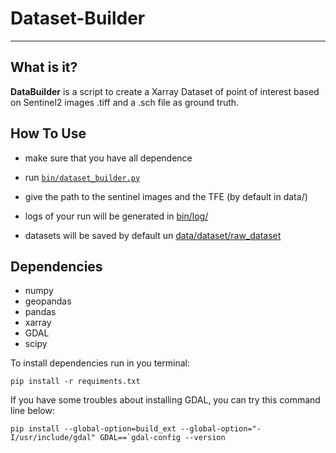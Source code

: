 # Dataset-Builder


***


## What is it?

**DataBuilder** is a script to create a Xarray Dataset of point of interest 
based on Sentinel2 images .tiff and a .sch file as ground truth.


## How To Use

  - make sure that you have all dependence
  - run [`bin/dataset_builder.py`](../bin)
  - give the path to the sentinel images and the TFE (by default in data/)


  - logs of your run will be generated in [bin/log/](../bin/log)
  - datasets will be saved by default un [data/dataset/raw_dataset](../data/dataset/raw_dataset)


## Dependencies

  - numpy
  - geopandas
  - pandas
  - xarray
  - GDAL
  - scipy

To install dependencies run in you terminal:

```Language
pip install -r requiments.txt
```

If you have some troubles about installing GDAL, you can try this command line
below:

```Language
pip install --global-option=build_ext --global-option="-I/usr/include/gdal" GDAL==`gdal-config --version
```
